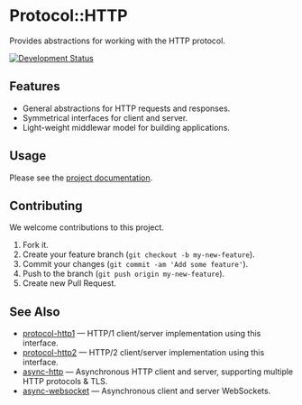# Protocol::HTTP

Provides abstractions for working with the HTTP protocol.

[![Development Status](https://github.com/socketry/protocol-http/workflows/Test/badge.svg)](https://github.com/socketry/protocol-http/actions?workflow=Test)

## Features

  - General abstractions for HTTP requests and responses.
  - Symmetrical interfaces for client and server.
  - Light-weight middlewar model for building applications.

## Usage

Please see the [project documentation](https://socketry.github.io/protocol-http).

## Contributing

We welcome contributions to this project.

1.  Fork it.
2.  Create your feature branch (`git checkout -b my-new-feature`).
3.  Commit your changes (`git commit -am 'Add some feature'`).
4.  Push to the branch (`git push origin my-new-feature`).
5.  Create new Pull Request.

## See Also

  - [protocol-http1](https://github.com/socketry/protocol-http1) — HTTP/1 client/server implementation using this interface.
  - [protocol-http2](https://github.com/socketry/protocol-http2) — HTTP/2 client/server implementation using this interface.
  - [async-http](https://github.com/socketry/async-http) — Asynchronous HTTP client and server, supporting multiple HTTP protocols & TLS.
  - [async-websocket](https://github.com/socketry/async-websocket) — Asynchronous client and server WebSockets.
